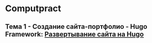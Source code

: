 # Computpract

## Тема 1 - Создание сайта-портфолио - Hugo Framework: [Развертывание сайта на Hugo]()
